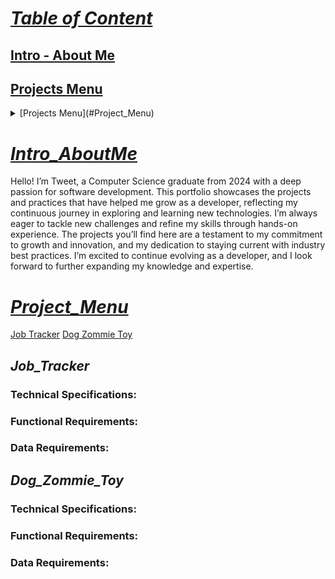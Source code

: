 # <ins>***Table of Content***</ins>
## [Intro - About Me](#Intro_AboutMe)
## [Projects Menu](#Project_Menu)
<details>
<summary>[Projects Menu](#Project_Menu)</summary>
<ul><li>[Job Tracker](#Job_Tracker)</li>
<li>[Dog Zommie Toy](#Dog_Zommie_Toy)</li></ul>
</details>


# <ins>***Intro_AboutMe***</ins>
  Hello! I’m Tweet, a Computer Science graduate from 2024 with a deep passion for software development. This portfolio showcases the projects and practices that have helped me grow as a developer, reflecting my continuous journey in exploring and learning new technologies. I’m always eager to tackle new challenges and refine my skills through hands-on experience. The projects you’ll find here are a testament to my commitment to growth and innovation, and my dedication to staying current with industry best practices. I’m excited to continue evolving as a developer, and I look forward to further expanding my knowledge and expertise.

# <ins>***Project_Menu***</ins>
[Job Tracker](#Job_Tracker)
[Dog Zommie Toy](#Dog_Zommie_Toy)


## ***Job_Tracker***
### Technical Specifications:
### Functional Requirements:
### Data Requirements:

## ***Dog_Zommie_Toy***
### Technical Specifications:
### Functional Requirements:
### Data Requirements:





